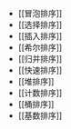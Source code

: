 - [[冒泡排序]]
- [[选择排序]]
- [[插入排序]]
- [[希尔排序]]
- [[归并排序]]
- [[快速排序]]
- [[堆排序]]
- [[计数排序]]
- [[桶排序]]
- [[基数排序]]